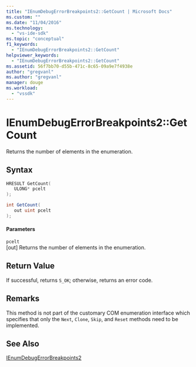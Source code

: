```yaml
---
title: "IEnumDebugErrorBreakpoints2::GetCount | Microsoft Docs"
ms.custom: ""
ms.date: "11/04/2016"
ms.technology: 
  - "vs-ide-sdk"
ms.topic: "conceptual"
f1_keywords: 
  - "IEnumDebugErrorBreakpoints2::GetCount"
helpviewer_keywords: 
  - "IEnumDebugErrorBreakpoints2::GetCount"
ms.assetid: 56f7bb70-d55b-471c-8c65-09a9e7f4938e
author: "gregvanl"
ms.author: "gregvanl"
manager: douge
ms.workload: 
  - "vssdk"
---
```

# IEnumDebugErrorBreakpoints2::GetCount
Returns the number of elements in the enumeration.  
  
## Syntax  
  
```cpp  
HRESULT GetCount(  
   ULONG* pcelt  
);  
```  
  
```csharp  
int GetCount(  
   out uint pcelt  
);  
```  
  
#### Parameters  
 `pcelt`  
 [out] Returns the number of elements in the enumeration.  
  
## Return Value  
 If successful, returns `S_OK`; otherwise, returns an error code.  
  
## Remarks  
 This method is not part of the customary COM enumeration interface which specifies that only the `Next`, `Clone`, `Skip`, and `Reset` methods need to be implemented.  
  
## See Also  
 [IEnumDebugErrorBreakpoints2](../../../extensibility/debugger/reference/ienumdebugerrorbreakpoints2.md)